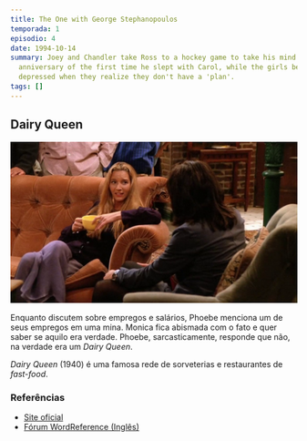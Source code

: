 ```yaml
---
title: The One with George Stephanopoulos
temporada: 1
episodio: 4
date: 1994-10-14
summary: Joey and Chandler take Ross to a hockey game to take his mind off the
  anniversary of the first time he slept with Carol, while the girls become
  depressed when they realize they don't have a 'plan'.
tags: []
---
```


## Dairy Queen

![Dairy Queen](./img/4/dairy-queen.png)

<cena>
  <phoebe
    original="- There was a cave-in in one of the mines, and eight people were killed."
    traducao="- Uma mina desabou e oito pessoas morreram."
  ></phoebe>
  <monica
    original="- Wow, you worked in a mine?"
    traducao="- Trabalhou em uma mina?"
  ></monica>
  <phoebe
    original="- No, I worked at a Dairy Queen. Why?"
    traducao="- Não, em um Dairy Queen. Por quê?"
  ></phoebe>
</cena>

Enquanto discutem sobre empregos e salários, Phoebe menciona um de seus empregos
em uma mina. Monica fica abismada com o fato e quer saber se aquilo era verdade.
Phoebe, sarcasticamente, responde que não, na verdade era um *Dairy Queen*.

*Dairy Queen* (1940) é uma famosa rede de sorveterias e restaurantes de *fast-food*.

### Referências

- [Site oficial](https://dairyqueen.com/)
- [Fórum WordReference (Inglês)](https://forum.wordreference.com/threads/dairy-queen-mine.1442748/)
